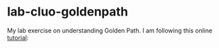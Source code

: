 # lab-cluo-goldenpath
My lab exercise on understanding Golden Path. I am following this online [tutorial](https://hmcts.github.io/goldenpath-platops/Walkthrough/prereq.html): 
